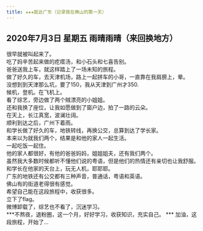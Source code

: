 ```yaml
---
title: ★★★抵达广东（记录我在佛山的第一天）
---
```

## 2020年7月3日 星期五 雨晴雨晴（来回换地方）
很早就被叫起来了。  
吃了妈辛苦起来做的疙瘩汤，和小石头和七喜告别。  
爸爸送我上车，就这样踏上了一场未知的旅程。  
做了好久的车，去天津机场，路上一起拼车的小哥，一直靠在我肩膀上，晕。  
没想到到天津那么坑，要了150，我从天津到广州才350.  
候机，登机。在飞机上。  
看了综艺，旁边做了两个贼漂亮的小姐姐。  
还和我换了座位，让我如愿做到了窗户边，拍了一路的云朵。  
在天上，长江真宽，波澜壮阔。  
顺利到达之后，广州下着雨。  
和学长做了好久的车，地铁转线，再换公交，总算到达了学长家。  
本来以为就我们两个，结果是和他的家人一起生活。  
一起吃饭一起住。  
他的家人都很好，有他的爸爸妈妈，姐姐姐夫，还有我们两个。  
虽然我大多数时候都听不懂他们说的粤语，但是他们的热情还有亲切也让我舒服。  
和学长在他家的天台上，玩无人机，耶耶耶。  
广东的地铁还有公交都有三种声音，普通话，粤语和英语。  
佛山有的街道老得很有感觉。  
希望自己能在这段旅程中，收获很多。  
立下了flag。  
微博卸载了，综艺也不看了，沉迷学习。  
***不熬夜，退粉圈，这一个月，好好学习，收获知识，充实自己。  ***
加油，这段旅程，开始了...